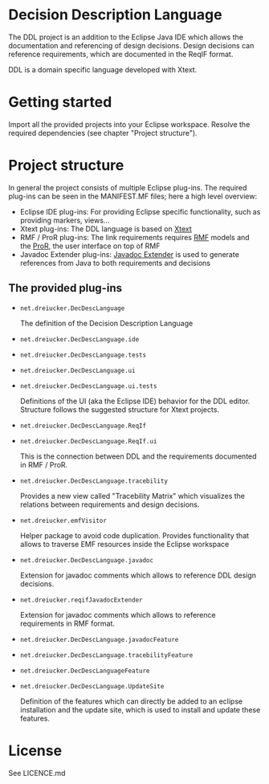 Decision Description Language
=============================

The DDL project is an addition to the Eclipse Java IDE which allows the documentation and referencing of design decisions.
Design decisions can reference requirements, which are documented in the ReqIF format.

DDL is a domain specific language developed with Xtext.


Getting started
===============

Import all the provided projects into your Eclipse workspace.
Resolve the required dependencies (see chapter "Project structure").


Project structure
=================
In general the project consists of multiple Eclipse plug-ins.
The required plug-ins can be seen in the MANIFEST.MF files; here a high level overview:
- Eclipse IDE plug-ins: For providing Eclipse specific functionality, such as providing markers, views...
- Xtext plug-ins: The DDL language is based on [Xtext](https://eclipse.org/Xtext/)
- RMF / ProR plug-ins: The link requirements requires [RMF](https://eclipse.org/rmf/) models and the [ProR](https://eclipse.org/rmf/pror/), the user interface on top of RMF
- Javadoc Extender plug-ins: [Javadoc Extender](https://github.com/MarkDrei/JavadocExtender) is used to generate references from Java to both requirements and decisions

The provided plug-ins
---------------------
- `net.dreiucker.DecDescLanguage`

   The definition of the Decision Description Language
   
- `net.dreiucker.DecDescLanguage.ide` 
- `net.dreiucker.DecDescLanguage.tests`
- `net.dreiucker.DecDescLanguage.ui`
- `net.dreiucker.DecDescLanguage.ui.tests`

   Definitions of the UI (aka the Eclipse IDE) behavior for the DDL editor.
   Structure follows the suggested structure for Xtext projects.
   
- `net.dreiucker.DecDescLanguage.ReqIf`
- `net.dreiucker.DecDescLanguage.ReqIf.ui`

   This is the connection between DDL and the requirements documented in RMF / ProR.

  
- `net.dreiucker.DecDescLanguage.tracebility`

   Provides a new view called "Tracebility Matrix" which visualizes the relations between requirements and design decisions.
   
- `net.dreiucker.emfVisitor`
   
   Helper package to avoid code duplication. 
   Provides functionality that allows to traverse EMF resources inside the Eclipse workspace
   
- `net.dreiucker.DecDescLanguage.javadoc`

   Extension for javadoc comments which allows to reference DDL design decisions.

- `net.dreiucker.reqifJavadocExtender`

   Extension for javadoc comments which allows to reference requirements in RMF format.
   
- `net.dreiucker.DecDescLanguage.javadocFeature`
- `net.dreiucker.DecDescLanguage.tracebilityFeature`
- `net.dreiucker.DecDescLanguageFeature`
- `net.dreiucker.DecDescLanguage.UpdateSite`
   
   Definition of the features which can directly be added to an eclipse installation and the
   update site, which is used to install and update these features.

   
   
License
========
See LICENCE.md
